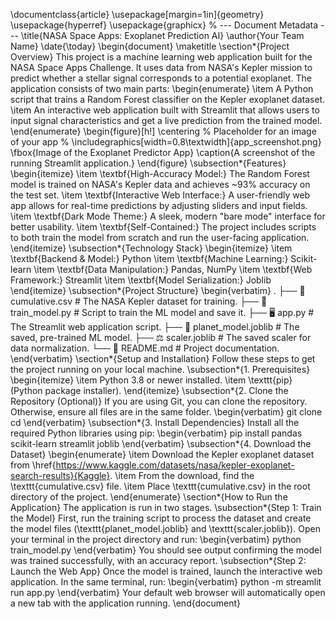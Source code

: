 \documentclass{article} \usepackage[margin=1in]{geometry} \usepackage{hyperref} \usepackage{graphicx} % --- Document Metadata --- \title{NASA Space Apps: Exoplanet Prediction AI} \author{Your Team Name} \date{\today} \begin{document} \maketitle \section*{Project Overview} This project is a machine learning web application built for the NASA Space Apps Challenge. It uses data from NASA's Kepler mission to predict whether a stellar signal corresponds to a potential exoplanet. The application consists of two main parts: \begin{enumerate} \item A Python script that trains a Random Forest classifier on the Kepler exoplanet dataset. \item An interactive web application built with Streamlit that allows users to input signal characteristics and get a live prediction from the trained model. \end{enumerate} \begin{figure}[h!] \centering % Placeholder for an image of your app % \includegraphics[width=0.8\textwidth]{app_screenshot.png} \fbox{Image of the Exoplanet Predictor App} \caption{A screenshot of the running Streamlit application.} \end{figure} \subsection*{Features} \begin{itemize} \item \textbf{High-Accuracy Model:} The Random Forest model is trained on NASA's Kepler data and achieves \~93\% accuracy on the test set. \item \textbf{Interactive Web Interface:} A user-friendly web app allows for real-time predictions by adjusting sliders and input fields. \item \textbf{Dark Mode Theme:} A sleek, modern "bare mode" interface for better usability. \item \textbf{Self-Contained:} The project includes scripts to both train the model from scratch and run the user-facing application. \end{itemize} \subsection*{Technology Stack} \begin{itemize} \item \textbf{Backend \& Model:} Python \item \textbf{Machine Learning:} Scikit-learn \item \textbf{Data Manipulation:} Pandas, NumPy \item \textbf{Web Framework:} Streamlit \item \textbf{Model Serialization:} Joblib \end{itemize} \subsection*{Project Structure} \begin{verbatim} . ├── 📄 cumulative.csv # The NASA Kepler dataset for training. ├── 🐍 train_model.py # Script to train the ML model and save it. ├── 🖥️ app.py # The Streamlit web application script. ├── 🧠 planet_model.joblib # The saved, pre-trained ML model. ├── ⚖️ scaler.joblib # The saved scaler for data normalization. └── 📖 README.md # Project documentation. \end{verbatim} \section*{Setup and Installation} Follow these steps to get the project running on your local machine. \subsection*{1. Prerequisites} \begin{itemize} \item Python 3.8 or newer installed. \item \texttt{pip} (Python package installer). \end{itemize} \subsection*{2. Clone the Repository (Optional)} If you are using Git, you can clone the repository. Otherwise, ensure all files are in the same folder. \begin{verbatim} git clone cd \end{verbatim} \subsection*{3. Install Dependencies} Install all the required Python libraries using pip: \begin{verbatim} pip install pandas scikit-learn streamlit joblib \end{verbatim} \subsection*{4. Download the Dataset} \begin{enumerate} \item Download the Kepler exoplanet dataset from \href{https://www.kaggle.com/datasets/nasa/kepler-exoplanet-search-results}{Kaggle}. \item From the download, find the \texttt{cumulative.csv} file. \item Place \texttt{cumulative.csv} in the root directory of the project. \end{enumerate} \section*{How to Run the Application} The application is run in two stages. \subsection*{Step 1: Train the Model} First, run the training script to process the dataset and create the model files (\texttt{planet\_model.joblib} and \texttt{scaler.joblib}). Open your terminal in the project directory and run: \begin{verbatim} python train_model.py \end{verbatim} You should see output confirming the model was trained successfully, with an accuracy report. \subsection*{Step 2: Launch the Web App} Once the model is trained, launch the interactive web application. In the same terminal, run: \begin{verbatim} python -m streamlit run app.py \end{verbatim} Your default web browser will automatically open a new tab with the application running. \end{document}
